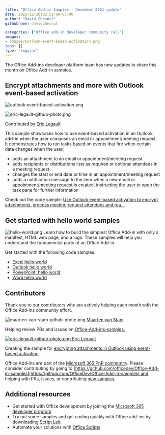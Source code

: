 ```yaml
---
title: "Office Add-in Samples - December 2021 update"
date: 2021-12-20T02:59:00-05:00
author: "David Chesnut"
githubname: davidchesnut

categories: ["Office add-in developer community call"]
images:
- images/outlook-event-based-activation.png
tags: []
type: "regular"
---
```


The Office Add-ins developer platform team has new updates to share this
month on Office Add-in samples.

## Encrypt attachments and more with Outlook event-based activation 

![outlook-event-based-activation.png](images/outlook-event-based-activation.png)

![eric-legault-github-photo.png](images/eric-legault-github-photo.png)

Contributed by [Eric Legault](https://github.com/elegault)

This sample showcases how to use event-based activation in an Outlook
add-in when the user composes an email or appointment/meeting request.
It demonstrates how to run tasks based on events that fire when certain
data changes when the user:

-   adds an attachment to an email or appointment/meeting request
-   adds recipients or distributions lists as required or optional
    attendees in a meeting request
-   changes the start or end date or time in an appointment/meeting
    request
-   adds a notification message to the item when a new email or
    appointment/meeting request is created, instructing the user to open
    the task pane for further information

Check out the code sample: [Use Outlook event-based activation to
encrypt attachments, process meeting request attendees and
rea\...](https://github.com/OfficeDev/Office-Add-in-samples/tree/main/Samples/outlook-encrypt-attachments)

## Get started with hello world samples 

![hello-world.png](images/hello-world.png)
Learn how to build the simplest Office Add-in with only a manifest, HTML
web page, and a logo. These samples will help you understand the
fundamental parts of an Office Add-in.

Get started with the following code samples:

-   [Excel hello
    world](https://github.com/OfficeDev/Office-Add-in-samples/tree/main/Samples/hello-world/excel-hello-world)
-   [Outlook hello
    world](https://github.com/OfficeDev/Office-Add-in-samples/tree/main/Samples/hello-world/outlook-hello-world)
-   [PowerPoint  hello
    world](https://github.com/OfficeDev/Office-Add-in-samples/tree/main/Samples/hello-world/powerpoint-hello-world)
-   [Word hello
    world](https://github.com/OfficeDev/Office-Add-in-samples/tree/main/Samples/hello-world/word-hello-world)

## Contributors 

Thank you to our contributors who are actively helping each month with
the Office Add-ins community effort.

![maarten-van-stam-github-photo.png](images/maarten-van-stam-github-photo.png)
[Maarten van
Stam](https://mvp.microsoft.com/PublicProfile/33535)

Helping review PRs and issues on
[Office-Add-ins-samples.](https://github.com/OfficeDev/Office-Add-in-samples)

[![eric-legault-github-photo.png](images/eric-legault-github-photo.png)
 Eric Legault](https://github.com/elegault)

Creating the sample for [encrypting attachments in Outlook using
event-based
activation](https://github.com/OfficeDev/Office-Add-in-samples/tree/main/Samples/outlook-encrypt-attachments).
 

Office Add-ins are part of the [Microsoft 365 PnP
community](https://pnp.github.io/). Please consider contributing by
going
to [https://github.com/officedev/Office-Add-in-samples](https://github.com/OfficeDev/Office-Add-in-samples) and
helping with PRs, issues, or contributing [new
samples](https://github.com/OfficeDev/PnP-OfficeAddins/issues?q=is%3Aissue+is%3Aopen+label%3A%22good+first+issue%22).

## Additional resources 

-   Get started with Office development by joining the [Microsoft 365
    developer
    program](https://developer.microsoft.com/office/dev-program).
-   Try out some samples and get coding quickly with Office add-ins by
    downloading [Script
    Lab](https://www.microsoft.com/garage/profiles/script-lab/).
-   Automate your solutions with [Office
    Scripts](https://docs.microsoft.com/office/dev/scripts/).
